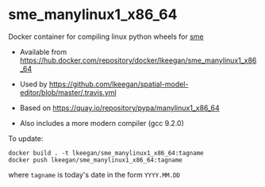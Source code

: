 # sme_manylinux1_x86_64

Docker container for compiling linux python wheels for [sme](https://pypi.org/project/sme/)

- Available from <https://hub.docker.com/repository/docker/lkeegan/sme_manylinux1_x86_64>

- Used by <https://github.com/lkeegan/spatial-model-editor/blob/master/.travis.yml>

- Based on <https://quay.io/repository/pypa/manylinux1_x86_64>

- Also includes a more modern compiler (gcc 9.2.0)

To update:

```
docker build . -t lkeegan/sme_manylinux1_x86_64:tagname
docker push lkeegan/sme_manylinux1_x86_64:tagname
```

where `tagname` is today's date in the form `YYYY.MM.DD`
